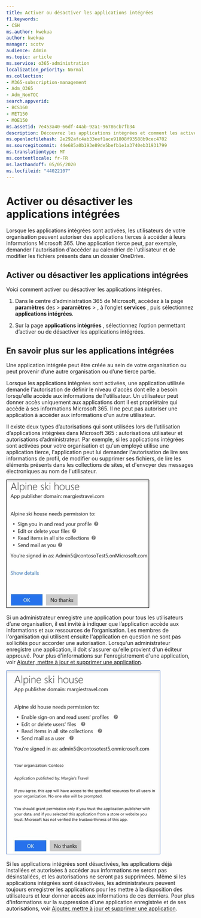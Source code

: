 ```yaml
---
title: Activer ou désactiver les applications intégrées
f1.keywords:
- CSH
ms.author: kwekua
author: kwekua
manager: scotv
audience: Admin
ms.topic: article
ms.service: o365-administration
localization_priority: Normal
ms.collection:
- M365-subscription-management
- Adm_O365
- Adm_NonTOC
search.appverid:
- BCS160
- MET150
- MOE150
ms.assetid: 7e453a40-66df-44ab-92a1-96786cb7fb34
description: Découvrez les applications intégrées et comment les activer pour permettre aux applications tierces d’accéder aux informations Microsoft 365.
ms.openlocfilehash: 2e292afc4ab33eef1ace91808f93588b9cec4702
ms.sourcegitcommit: 44e685a0b193e89de5befb1e1a3740eb31931799
ms.translationtype: MT
ms.contentlocale: fr-FR
ms.lasthandoff: 05/05/2020
ms.locfileid: "44022107"
---
```

# <a name="turning-integrated-apps-on-or-off"></a>Activer ou désactiver les applications intégrées

Lorsque les applications intégrées sont activées, les utilisateurs de votre organisation peuvent autoriser des applications tierces à accéder à leurs informations Microsoft 365. Une application tierce peut, par exemple, demander l'autorisation d'accéder au calendrier de l'utilisateur et de modifier les fichiers présents dans un dossier OneDrive.

## <a name="turning-integrated-apps-on-or-off"></a>Activer ou désactiver les applications intégrées
<a name="__toc379982114"> </a>

Voici comment activer ou désactiver les applications intégrées.

1. Dans le centre d’administration 365 de Microsoft, accédez à la page **paramètres** des \> **paramètres** \> , à l’onglet **services** , puis sélectionnez **applications intégrées**.

2. Sur la page **applications intégrées** , sélectionnez l’option permettant d’activer ou de désactiver les applications intégrées.

## <a name="more-info-on-integrated-apps"></a>En savoir plus sur les applications intégrées
<a name="__toc379982114"> </a>

Une application intégrée peut être créée au sein de votre organisation ou peut provenir d’une autre organisation ou d’une tierce partie.

Lorsque les applications intégrées sont activées, une application utilisée demande l'autorisation de définir le niveau d'accès dont elle a besoin lorsqu'elle accède aux informations de l'utilisateur. Un utilisateur peut donner accès uniquement aux applications dont il est propriétaire qui accède à ses informations Microsoft 365. Il ne peut pas autoriser une application à accéder aux informations d'un autre utilisateur.

Il existe deux types d’autorisations qui sont utilisées lors de l’utilisation d’applications intégrées dans Microsoft 365 : autorisations utilisateur et autorisations d’administrateur. Par exemple, si les applications intégrées sont activées pour votre organisation et qu'un employé utilise une application tierce, l'application peut lui demander l'autorisation de lire ses informations de profil, de modifier ou supprimer ses fichiers, de lire les éléments présents dans les collections de sites, et d'envoyer des messages électroniques au nom de l'utilisateur.

![Autorisations des utilisateurs pour les applications intégrées](../../media/bb9a6cf8-da39-4ac0-9e40-cde03a81c121.gif)

Si un administrateur enregistre une application pour tous les utilisateurs d’une organisation, il est invité à indiquer que l’application accède aux informations et aux ressources de l’organisation. Les membres de l'organisation qui utilisent ensuite l'application en question ne sont pas sollicités pour accorder une autorisation. Lorsqu'un administrateur enregistre une application, il doit s'assurer qu'elle provient d'un éditeur approuvé. Pour plus d'informations sur l'enregistrement d'une application, voir [Ajouter, mettre à jour et supprimer une application](https://go.microsoft.com/fwlink/p/?LinkID=518600).

![Autorisations des administrateurs pour les applications intégrées](../../media/e24aa504-bf10-446c-a9d5-45a6f2655187.gif)

Si les applications intégrées sont désactivées, les applications déjà installées et autorisées à accéder aux informations ne seront pas désinstallées, et les autorisations ne seront pas supprimées. Même si les applications intégrées sont désactivées, les administrateurs peuvent toujours enregistrer les applications pour les mettre à la disposition des utilisateurs et leur donner accès aux informations de ces derniers. Pour plus d'informations sur la suppression d'une application enregistrée et de ses autorisations, voir [Ajouter, mettre à jour et supprimer une application](https://go.microsoft.com/fwlink/?LinkID=518600&amp;clcid=0x409).



